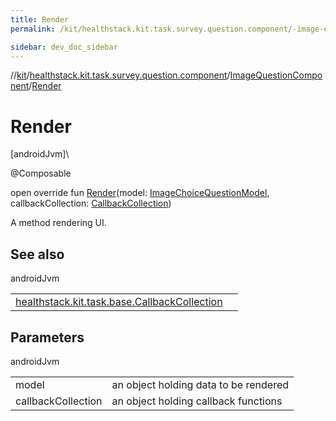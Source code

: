 ```yaml
---
title: Render
permalink: /kit/healthstack.kit.task.survey.question.component/-image-question-component/-render.html

sidebar: dev_doc_sidebar
---
```

//[kit](../../../index.html)/[healthstack.kit.task.survey.question.component](../index.html)/[ImageQuestionComponent](index.html)/[Render](-render.html)



# Render



[androidJvm]\




@Composable



open override fun [Render](-render.html)(model: [ImageChoiceQuestionModel](../../healthstack.kit.task.survey.question.model/-image-choice-question-model/index.html), callbackCollection: [CallbackCollection](../../healthstack.kit.task.base/-callback-collection/index.html))



A method rendering UI.



## See also


androidJvm

| | |
|---|---|
| [healthstack.kit.task.base.CallbackCollection](../../healthstack.kit.task.base/-callback-collection/index.html) |  |



## Parameters


androidJvm

| | |
|---|---|
| model | an object holding data to be rendered |
| callbackCollection | an object holding callback functions |




